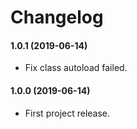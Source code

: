 Changelog
=========

#### 1.0.1 (2019-06-14)

* Fix class autoload failed.

#### 1.0.0 (2019-06-14)

* First project release.
